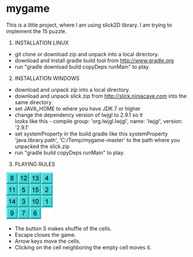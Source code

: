 mygame
======

This is a little project, where I am using slick2D library.
I am trying to implement the 15 puzzle. 


1. INSTALLATION LINUX<br>
 - git clone or download zip and unpack into a local directory.<br>
 - download and install gradle build tool from http://www.gradle.org<br>
 - run "gradle download build copyDeps runMain" to play.<br>

2. INSTALLATION WINDOWS<br> 
 - download and unpack zip into a local directory.<br>
 - download and unpack slick.zip from http://slick.ninjacave.com into the same directory<br>
 - set JAVA_HOME to where you have JDK 7 or higher<br>
 - change the dependency version of lwjgl to 2.9.1 so it<br>
  looks like this - compile group: 'org.lwjgl.lwjgl', name: 'lwjgl', version: '2.9.1'<br>
 - set systemProperty in the build.gradle like this systemProperty 'java.library.path', 'C:/Temp/mygame-master' 
  to the path where you unpacked the slick.zip<br>
 - run "gradle build copyDeps runMain" to play.<br>
 

3. PLAYING RULES<br>
<img src="https://github.com/ssppkenny/mygame/blob/master/res/screen.jpg?raw=true" width="25%" height="25%">

 - The button S makes shuffle of the cells.<br>
 - Escape closes the game.<br>
 - Arrow keys move the cells.<br>
 - Clicking on the cell neighboring the empty cell moves it.<br>



